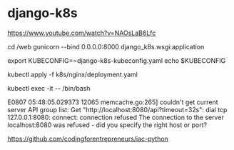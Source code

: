 # django-k8s

https://www.youtube.com/watch?v=NAOsLaB6Lfc

cd /web
gunicorn --bind 0.0.0.0:8000 django_k8s.wsgi:application

export KUBECONFIG=~django-k8s-kubeconfig.yaml
echo $KUBECONFIG

kubectl apply -f k8s/nginx/deployment.yaml

kubectl exec -it <podname> -- /bin/bash

E0807 05:48:05.029373   12065 memcache.go:265] couldn't get current server API group list: Get "http://localhost:8080/api?timeout=32s": dial tcp 127.0.0.1:8080: connect: connection refused
The connection to the server localhost:8080 was refused - did you specify the right host or port?


https://github.com/codingforentrepreneurs/iac-python